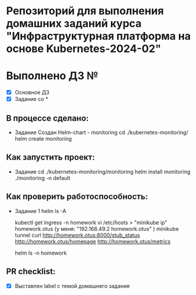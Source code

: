 # Репозиторий для выполнения домашних заданий курса "Инфраструктурная платформа на основе Kubernetes-2024-02" 

# Выполнено ДЗ №

 - [X] Основное ДЗ
 - [X] Задание со *

## В процессе сделано:
 - Задание
   Создан Helm-chart - monitoring
    cd ./kubernetes-monitoring/
    helm create monitoring

## Как запустить проект:
 - Задание
    cd ./kubernetes-monitoring/monitoring
    helm install monitoring ./monitoring -n default

## Как проверить работоспособность:
 - Задание 1
    helm ls -A

    kubectl get ingress -n homework
    vi /etc/hosts > "minikube ip" homework.otus (у меня: "192.168.49.2 homework.otus" )
    minikube tunnel
    curl http://homework.otus:8000/stub_status
         http://homework.otus/homepage
         http://homework.otus/metrics

    helm ls -n homework

## PR checklist:
 - [X] Выставлен label с темой домашнего задания

